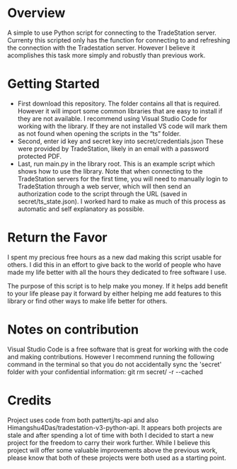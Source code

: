 # Overview
A simple to use Python script for connecting to the TradeStation server.
Currenty this scripted only has the function for connecting to and refreshing the connection with the Tradestation server. However I believe it acomplishes this task more simply and robustly than previous work. 

# Getting Started
* First download this repository. The folder contains all that is required. However it will import some common libraries that are easy to install if they are not available. I recommend using Visual Studio Code for working with the library. If they are not installed VS code will mark them as not found when opening the scripts in the “ts” folder. 
* Second, enter id key and secret key into secret/credentials.json These were provided by TradeStation, likely in an email with a password protected PDF. 
* Last, run main.py in the library root. This is an example script which shows how to use the library. Note that when connecting to the TradeStation servers for the first time, you will need to manually login to TradeStation through a web server, which will then send an authorization code to the script through the URL (saved in secret/ts_state.json). I worked hard to make as much of this process as automatic and self explanatory as possible. 

# Return the Favor
I spent my precious free hours as a new dad making this script usable for others. I did this in an effort to give back to the world of people who have made my life better with all the hours they dedicated to free software I use. 

The purpose of this script is to help make you money. If it helps add benefit to your life please pay it forward by either helping me add features to this library or find other ways to make life better for others. 

# Notes on contribution
Visual Studio Code is a free software that is great for working with the code and making contributions. However I recommend running the following command in the terminal so that you do not accidentally sync the 'secret' folder with your confidential information: 
git rm secret/ -r --cached 

# Credits
Project uses code from both pattertj/ts-api and also Himangshu4Das/tradestation-v3-python-api. It appears both projects are stale and after spending a lot of time with both I decided to start a new project for the freedom to carry their work further. While I believe this project will offer some valuable improvements above the previous work, please know that both of these projects were both used as a starting point. 